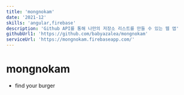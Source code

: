 ```yaml
---
title: 'mongnokam'
date: '2021-12'
skills: 'angular,firebase'
description: 'Github API를 통해 나만의 저장소 리스트를 만들 수 있는 웹 앱'
githubUrl1: 'https://github.com/babyazalea/mongnokam'
serviceUrl: 'https://mongnokam.firebaseapp.com/'
---
```


# mongnokam

- find your burger